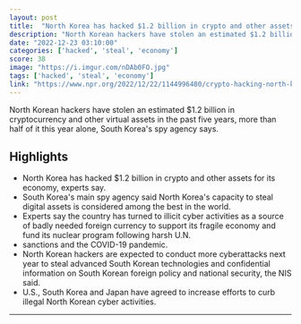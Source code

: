```yaml
---
layout: post
title:  "North Korea has hacked $1.2 billion in crypto and other assets for its economy"
description: "North Korean hackers have stolen an estimated $1.2 billion in cryptocurrency and other virtual assets in the past five years, more than half of it this year alone, South Korea's spy agency says."
date: "2022-12-23 03:10:00"
categories: ['hacked', 'steal', 'economy']
score: 38
image: "https://i.imgur.com/nDAb0FO.jpg"
tags: ['hacked', 'steal', 'economy']
link: "https://www.npr.org/2022/12/22/1144996480/crypto-hacking-north-korea-billion"
---
```


North Korean hackers have stolen an estimated $1.2 billion in cryptocurrency and other virtual assets in the past five years, more than half of it this year alone, South Korea's spy agency says.

## Highlights

- North Korea has hacked $1.2 billion in crypto and other assets for its economy, experts say.
- South Korea's main spy agency said North Korea's capacity to steal digital assets is considered among the best in the world.
- Experts say the country has turned to illicit cyber activities as a source of badly needed foreign currency to support its fragile economy and fund its nuclear program following harsh U.N.
- sanctions and the COVID-19 pandemic.
- North Korean hackers are expected to conduct more cyberattacks next year to steal advanced South Korean technologies and confidential information on South Korean foreign policy and national security, the NIS said.
- U.S., South Korea and Japan have agreed to increase efforts to curb illegal North Korean cyber activities.

---
